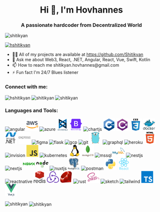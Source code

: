 <h1 align="center">Hi 👋, I'm Hovhannes</h1>
    <h3 align="center">A passionate hardcoder from Decentralized World</h3>
    <p align="left">
      <img
        src="https://komarev.com/ghpvc/?username=shitikyan&label=Profile%20views&color=0e75b6&style=flat"
        alt="shitikyan"
      />
    </p>
    <p align="left">
      <a href="https://twitter.com/hshitikyan" target="blank"
        ><img
          src="https://img.shields.io/twitter/follow/hshitikyan?logo=twitter&style=for-the-badge"
          alt="hshitikyan"
      /></a>
    </p>
    <ul>
      <li>
        👨‍💻 All of my projects are available at
        <a href="https://github.com/Shitikyan" target="_blank"
          >https://github.com/Shitikyan</a
        >
      </li>
      <li>
        💬 Ask me about Web3, React, .NET, Angular, React, Vue, Swift, Kotlin
      </li>
      <li>📫 How to reach me shitikyan.hovhannes@gmail.com</li>
      <li>⚡️ Fun fact I'm 24/7 Blues listener</li>
    </ul>
    <h3 align="left">Connect with me:</h3>
    <p align="left">
      <a
        href="https://twitter.com/hshitikyan"
        target="blank"
        style="text-decoration: none !important"
        ><img
          align="center"
          src="https://raw.githubusercontent.com/rahuldkjain/github-profile-readme-generator/master/src/images/icons/Social/twitter.svg"
          alt="hshitikyan"
          height="30"
          width="40"
      /></a>
      <a
        href="https://linkedin.com/in/shitikyan"
        target="blank"
        style="text-decoration: none !important"
        ><img
          align="center"
          src="https://raw.githubusercontent.com/rahuldkjain/github-profile-readme-generator/master/src/images/icons/Social/linked-in-alt.svg"
          alt="shitikyan"
          height="30"
          width="40"
      /></a>
      <a
        href="https://shitikyan.com/?utm_source=github-profile&utm_medium=referral&utm_campaign=shitikyans-github"
        target="blank"
        style="text-decoration: none !important"
        ><img
          align="center"
          src="https://encrypted-tbn0.gstatic.com/images?q=tbn:ANd9GcS5l7KT0jc8Y9ziUBqsWF1WSyfZBpo2VPfRiw&s"
          alt="shitikyan"
          height="30"
          width="40"
      /></a>
    </p>
    <h3 align="left">Languages and Tools:</h3>
    <p align="left">
      <a
        href="https://angular.io"
        target="_blank"
        rel="noreferrer"
        style="text-decoration: none !important"
      >
        <img
          src="https://angular.io/assets/images/logos/angular/angular.svg"
          alt="angular"
          width="40"
          height="40"
        />
      </a>
      <a
        href="https://aws.amazon.com"
        target="_blank"
        rel="noreferrer"
        style="text-decoration: none !important"
      >
        <img
          src="https://raw.githubusercontent.com/devicons/devicon/master/icons/amazonwebservices/amazonwebservices-original-wordmark.svg"
          alt="aws"
          width="40"
          height="40"
        />
      </a>
      <a
        href="https://azure.microsoft.com/en-in/"
        target="_blank"
        rel="noreferrer"
        style="text-decoration: none !important"
      >
        <img
          src="https://www.vectorlogo.zone/logos/microsoft_azure/microsoft_azure-icon.svg"
          alt="azure"
          width="40"
          height="40"
        />
      </a>
      <a
        href="https://backbonejs.org"
        target="_blank"
        rel="noreferrer"
        style="text-decoration: none !important"
      >
        <img
          src="https://raw.githubusercontent.com/devicons/devicon/master/icons/backbonejs/backbonejs-original-wordmark.svg"
          alt="backbonejs"
          width="40"
          height="40"
        />
      </a>
      <a
        href="https://getbootstrap.com"
        target="_blank"
        rel="noreferrer"
        style="text-decoration: none !important"
      >
        <img
          src="https://raw.githubusercontent.com/devicons/devicon/master/icons/bootstrap/bootstrap-plain-wordmark.svg"
          alt="bootstrap"
          width="40"
          height="40"
        />
      </a>
      <a
        href="https://www.chartjs.org"
        target="_blank"
        rel="noreferrer"
        style="text-decoration: none !important"
      >
        <img
          src="https://www.chartjs.org/media/logo-title.svg"
          alt="chartjs"
          width="40"
          height="40"
        />
      </a>
      <a
        href="https://www.w3schools.com/cpp/"
        target="_blank"
        rel="noreferrer"
        style="text-decoration: none !important"
      >
        <img
          src="https://raw.githubusercontent.com/devicons/devicon/master/icons/cplusplus/cplusplus-original.svg"
          alt="cplusplus"
          width="40"
          height="40"
        />
      </a>
      <a
        href="https://www.w3schools.com/cs/"
        target="_blank"
        rel="noreferrer"
        style="text-decoration: none !important"
      >
        <img
          src="https://raw.githubusercontent.com/devicons/devicon/master/icons/csharp/csharp-original.svg"
          alt="csharp"
          width="40"
          height="40"
        />
      </a>
      <a
        href="https://www.w3schools.com/css/"
        target="_blank"
        rel="noreferrer"
        style="text-decoration: none !important"
      >
        <img
          src="https://raw.githubusercontent.com/devicons/devicon/master/icons/css3/css3-original-wordmark.svg"
          alt="css3"
          width="40"
          height="40"
        />
      </a>
      <a
        href="https://www.docker.com/"
        target="_blank"
        rel="noreferrer"
        style="text-decoration: none !important"
      >
        <img
          src="https://raw.githubusercontent.com/devicons/devicon/master/icons/docker/docker-original-wordmark.svg"
          alt="docker"
          width="40"
          height="40"
        />
      </a>
      <a
        href="https://dotnet.microsoft.com/"
        target="_blank"
        rel="noreferrer"
        style="text-decoration: none !important"
      >
        <img
          src="https://raw.githubusercontent.com/devicons/devicon/master/icons/dot-net/dot-net-original-wordmark.svg"
          alt="dotnet"
          width="40"
          height="40"
        />
      </a>
      <a
        href="https://expressjs.com"
        target="_blank"
        rel="noreferrer"
        style="text-decoration: none !important"
      >
        <img
          src="https://raw.githubusercontent.com/devicons/devicon/master/icons/express/express-original-wordmark.svg"
          alt="express"
          width="40"
          height="40"
        />
      </a>
      <a
        href="https://www.figma.com/"
        target="_blank"
        rel="noreferrer"
        style="text-decoration: none !important"
      >
        <img
          src="https://www.vectorlogo.zone/logos/figma/figma-icon.svg"
          alt="figma"
          width="40"
          height="40"
        />
      </a>
      <a
        href="https://flask.palletsprojects.com/"
        target="_blank"
        rel="noreferrer"
        style="text-decoration: none !important"
      >
        <img
          src="https://www.vectorlogo.zone/logos/pocoo_flask/pocoo_flask-icon.svg"
          alt="flask"
          width="40"
          height="40"
        />
      </a>
      <a
        href="https://cloud.google.com"
        target="_blank"
        rel="noreferrer"
        style="text-decoration: none !important"
      >
        <img
          src="https://www.vectorlogo.zone/logos/google_cloud/google_cloud-icon.svg"
          alt="gcp"
          width="40"
          height="40"
        />
      </a>
      <a
        href="https://git-scm.com/"
        target="_blank"
        rel="noreferrer"
        style="text-decoration: none !important"
      >
        <img
          src="https://www.vectorlogo.zone/logos/git-scm/git-scm-icon.svg"
          alt="git"
          width="40"
          height="40"
        />
      </a>
      <a
        href="https://golang.org"
        target="_blank"
        rel="noreferrer"
        style="text-decoration: none !important"
      >
        <img
          src="https://raw.githubusercontent.com/devicons/devicon/master/icons/go/go-original.svg"
          alt="go"
          width="40"
          height="40"
        />
      </a>
      <a
        href="https://graphql.org"
        target="_blank"
        rel="noreferrer"
        style="text-decoration: none !important"
      >
        <img
          src="https://www.vectorlogo.zone/logos/graphql/graphql-icon.svg"
          alt="graphql"
          width="40"
          height="40"
        />
      </a>
      <a
        href="https://heroku.com"
        target="_blank"
        rel="noreferrer"
        style="text-decoration: none !important"
      >
        <img
          src="https://www.vectorlogo.zone/logos/heroku/heroku-icon.svg"
          alt="heroku"
          width="40"
          height="40"
        />
      </a>
      <a
        href="https://www.w3.org/html/"
        target="_blank"
        rel="noreferrer"
        style="text-decoration: none !important"
      >
        <img
          src="https://raw.githubusercontent.com/devicons/devicon/master/icons/html5/html5-original-wordmark.svg"
          alt="html5"
          width="40"
          height="40"
        />
      </a>
      <a
        href="https://www.invisionapp.com/"
        target="_blank"
        rel="noreferrer"
        style="text-decoration: none !important"
      >
        <img
          src="https://www.vectorlogo.zone/logos/invisionapp/invisionapp-icon.svg"
          alt="invision"
          width="40"
          height="40"
        />
      </a>
      <a
        href="https://developer.mozilla.org/en-US/docs/Web/JavaScript"
        target="_blank"
        rel="noreferrer"
        style="text-decoration: none !important"
      >
        <img
          src="https://raw.githubusercontent.com/devicons/devicon/master/icons/javascript/javascript-original.svg"
          alt="javascript"
          width="40"
          height="40"
        />
      </a>
      <a
        href="https://kubernetes.io"
        target="_blank"
        rel="noreferrer"
        style="text-decoration: none !important"
      >
        <img
          src="https://www.vectorlogo.zone/logos/kubernetes/kubernetes-icon.svg"
          alt="kubernetes"
          width="40"
          height="40"
        />
      </a>
      <a
        href="https://www.linux.org/"
        target="_blank"
        rel="noreferrer"
        style="text-decoration: none !important"
      >
        <img
          src="https://raw.githubusercontent.com/devicons/devicon/master/icons/linux/linux-original.svg"
          alt="linux"
          width="40"
          height="40"
        />
      </a>
      <a
        href="https://www.mongodb.com/"
        target="_blank"
        rel="noreferrer"
        style="text-decoration: none !important"
      >
        <img
          src="https://raw.githubusercontent.com/devicons/devicon/master/icons/mongodb/mongodb-original-wordmark.svg"
          alt="mongodb"
          width="40"
          height="40"
        />
      </a>
      <a
        href="https://www.microsoft.com/en-us/sql-server"
        target="_blank"
        rel="noreferrer"
        style="text-decoration: none !important"
      >
        <img
          src="https://www.svgrepo.com/show/303229/microsoft-sql-server-logo.svg"
          alt="mssql"
          width="40"
          height="40"
        />
      </a>
      <a
        href="https://www.mysql.com/"
        target="_blank"
        rel="noreferrer"
        style="text-decoration: none !important"
      >
        <img
          src="https://raw.githubusercontent.com/devicons/devicon/master/icons/mysql/mysql-original-wordmark.svg"
          alt="mysql"
          width="40"
          height="40"
        />
      </a>
      <a
        href="https://nestjs.com/"
        target="_blank"
        rel="noreferrer"
        style="text-decoration: none !important"
      >
        <img
          src="https://static-00.iconduck.com/assets.00/nestjs-icon-2048x2040-3rrvcej8.png"
          alt="nestjs"
          width="40"
          height="40"
        />
      </a>
      <a
        href="https://nextjs.org/"
        target="_blank"
        rel="noreferrer"
        style="text-decoration: none !important"
      >
        <img
          src="https://cdn.worldvectorlogo.com/logos/nextjs-2.svg"
          alt="nextjs"
          width="40"
          height="40"
        />
      </a>
      <a
        href="https://www.nginx.com"
        target="_blank"
        rel="noreferrer"
        style="text-decoration: none !important"
      >
        <img
          src="https://raw.githubusercontent.com/devicons/devicon/master/icons/nginx/nginx-original.svg"
          alt="nginx"
          width="40"
          height="40"
        />
      </a>
      <a
        href="https://nodejs.org"
        target="_blank"
        rel="noreferrer"
        style="text-decoration: none !important"
      >
        <img
          src="https://raw.githubusercontent.com/devicons/devicon/master/icons/nodejs/nodejs-original-wordmark.svg"
          alt="nodejs"
          width="40"
          height="40"
        />
      </a>
      <a
        href="https://nuxtjs.org/"
        target="_blank"
        rel="noreferrer"
        style="text-decoration: none !important"
      >
        <img
          src="https://www.vectorlogo.zone/logos/nuxtjs/nuxtjs-icon.svg"
          alt="nuxtjs"
          width="40"
          height="40"
        />
      </a>
      <a
        href="https://www.postgresql.org"
        target="_blank"
        rel="noreferrer"
        style="text-decoration: none !important"
      >
        <img
          src="https://raw.githubusercontent.com/devicons/devicon/master/icons/postgresql/postgresql-original-wordmark.svg"
          alt="postgresql"
          width="40"
          height="40"
        />
      </a>
      <a
        href="https://postman.com"
        target="_blank"
        rel="noreferrer"
        style="text-decoration: none !important"
      >
        <img
          src="https://www.vectorlogo.zone/logos/getpostman/getpostman-icon.svg"
          alt="postman"
          width="40"
          height="40"
        />
      </a>
      <a
        href="https://www.python.org"
        target="_blank"
        rel="noreferrer"
        style="text-decoration: none !important"
      >
        <img
          src="https://raw.githubusercontent.com/devicons/devicon/master/icons/python/python-original.svg"
          alt="python"
          width="40"
          height="40"
        />
      </a>
      <a
        href="https://reactjs.org/"
        target="_blank"
        rel="noreferrer"
        style="text-decoration: none !important"
      >
        <img
          src="https://raw.githubusercontent.com/devicons/devicon/master/icons/react/react-original-wordmark.svg"
          alt="react"
          width="40"
          height="40"
        />
      </a>
      <a
        href="https://reactnative.dev/"
        target="_blank"
        rel="noreferrer"
        style="text-decoration: none !important"
      >
        <img
          src="https://reactnative.dev/img/header_logo.svg"
          alt="reactnative"
          width="40"
          height="40"
        />
      </a>
      <a
        href="https://redis.io"
        target="_blank"
        rel="noreferrer"
        style="text-decoration: none !important"
      >
        <img
          src="https://raw.githubusercontent.com/devicons/devicon/master/icons/redis/redis-original-wordmark.svg"
          alt="redis"
          width="40"
          height="40"
        />
      </a>
      <a
        href="https://redux.js.org"
        target="_blank"
        rel="noreferrer"
        style="text-decoration: none !important"
      >
        <img
          src="https://raw.githubusercontent.com/devicons/devicon/master/icons/redux/redux-original.svg"
          alt="redux"
          width="40"
          height="40"
        />
      </a>
      <a
        href="https://www.ruby-lang.org/en/"
        target="_blank"
        rel="noreferrer"
        style="text-decoration: none !important"
      >
        <img
          src="https://raw.githubusercontent.com/devicons/devicon/master/icons/ruby/ruby-original.svg"
          alt="ruby"
          width="40"
          height="40"
        />
      </a>
      <a
        href="https://www.rust-lang.org"
        target="_blank"
        rel="noreferrer"
        style="text-decoration: none !important"
      >
        <img
          src="https://cdn.icon-icons.com/icons2/2699/PNG/512/rust_lang_logo_icon_169776.png"
          alt="rust"
          width="40"
          height="40"
        />
      </a>
      <a
        href="https://sass-lang.com"
        target="_blank"
        rel="noreferrer"
        style="text-decoration: none !important"
      >
        <img
          src="https://raw.githubusercontent.com/devicons/devicon/master/icons/sass/sass-original.svg"
          alt="sass"
          width="40"
          height="40"
        />
      </a>
      <a
        href="https://www.sketch.com/"
        target="_blank"
        rel="noreferrer"
        style="text-decoration: none !important"
      >
        <img
          src="https://www.vectorlogo.zone/logos/sketchapp/sketchapp-icon.svg"
          alt="sketch"
          width="40"
          height="40"
        />
      </a>
      <a
        href="https://tailwindcss.com/"
        target="_blank"
        rel="noreferrer"
        style="text-decoration: none !important"
      >
        <img
          src="https://www.vectorlogo.zone/logos/tailwindcss/tailwindcss-icon.svg"
          alt="tailwind"
          width="40"
          height="40"
        />
      </a>
      <a
        href="https://www.typescriptlang.org/"
        target="_blank"
        rel="noreferrer"
        style="text-decoration: none !important"
      >
        <img
          src="https://raw.githubusercontent.com/devicons/devicon/master/icons/typescript/typescript-original.svg"
          alt="typescript"
          width="40"
          height="40"
        />
      </a>
      <a
        href="https://vuejs.org/"
        target="_blank"
        rel="noreferrer"
        style="text-decoration: none !important"
      >
        <img
          src="https://raw.githubusercontent.com/devicons/devicon/master/icons/vuejs/vuejs-original-wordmark.svg"
          alt="vuejs"
          width="40"
          height="40"
        />
      </a>
    </p>
    <p>
      <img
        align="left"
        src="https://github-readme-stats.vercel.app/api/top-langs?username=shitikyan&show_icons=true&locale=en&layout=compact"
        alt="shitikyan"
      />
    </p>
    <p>
      &nbsp;<img
        align="center"
        src="https://github-readme-stats.vercel.app/api?username=shitikyan&show_icons=true&locale=en"
        alt="shitikyan"
      />
    </p>
